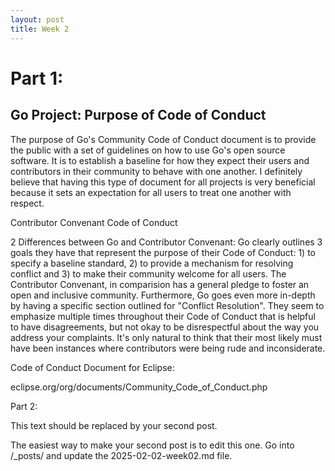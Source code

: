 ```yaml
---
layout: post
title: Week 2
---
```


# Part 1: 

## Go Project: Purpose of Code of Conduct 


The purpose of Go's Community Code of Conduct document is to provide the public with a set of guidelines on how to use Go's open source software. It is to establish a baseline for how they expect their users and contributors in their community to behave with one another. I definitely believe that having this type of document for all projects is very beneficial because it sets an expectation for all users to treat one another with respect. 

Contributor Convenant Code of Conduct

2 Differences between Go and Contributor Convenant: Go clearly outlines 3 goals they have that represent the purpose of their Code of Conduct: 1) to specify a baseline standard, 2) to provide a mechanism for resolving conflict and 3) to make their community welcome for all users. The Contributor Convenant, in comparision has a general pledge to foster an open and inclusive community. Furthermore, Go goes even more in-depth by having a specific section outlined for "Conflict Resolution". They seem to emphasize multiple times throughout their Code of Conduct that is helpful to have disagreements, but not okay to be disrespectful about the way you address your complaints. It's only natural to think that their most likely must have been instances where contributors were being rude and inconsiderate.

Code of Conduct Document for Eclipse: 

eclipse.org/org/documents/Community_Code_of_Conduct.php

Part 2: 

This text should be replaced by your second post.

The easiest way to make your second post is to edit this one.
Go into /_posts/ and update the 2025-02-02-week02.md file.
